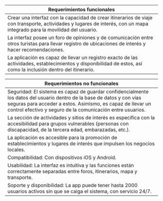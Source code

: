 ﻿
| **Requerimientos funcionales**  | 
| ----------------------------------------|
| Crear una interfaz con la capacidad de crear itinerarios de viaje con transporte, actividades y lugares de interés, con un mapa integrado para la movilidad del usuario. |  
| La interfaz posee un foro de opiniones y de comunicación entre otros turistas para llevar registro de ubicaciones de interés y hacer recomendaciones.| 
|La aplicación es capaz de llevar un registro exacto de las actividades, establecimientos y disponibilidad de estos, así como la inclusión dentro del itinerario. |


| Requerimientos no funcionales | 
| -----------------------------------| 
| Seguridad: El sistema es capaz de guardar confidencialmente los datos del usuario dentro de la base de datos y con vías seguras para acceder a estos. Asimismo, es capaz de llevar un control efectivo y seguro de la comunicación entre usuarios. |
| La sección de actividades y sitios de interés es específica con la accesibilidad para grupos vulnerables (personas con discapacidad, de la tercera edad, embarazadas, etc.). | 
|   La aplicación es accesible para la promoción de establecimientos y lugares de interés que impulsen los negocios locales. 
| Compatibilidad: Con dispositivos iOS y Android.
| Usabilidad: La interfaz es intuitiva y las funciones están correctamente separadas entre foros, itinerarios, mapa y transporte. | 
| Soporte y disponibilidad: La app puede tener hasta 2000 usuarios activos sin que se caiga el sistema, con servicio 24/7.


